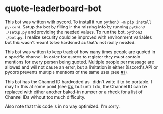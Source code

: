 # quote-leaderboard-bot

This bot was written with pycord. To install it run `python3 -m pip install py-cord`. Setup the bot by filling in the missing info by running `python3 ./setup.py` and providing the needed values. To run the bot, `python3 ./bot.py`. I realize security could be improved with environment variables but this wasn't meant to be hardened as that's not really needed.

This bot was written to keep track of how many times people are quoted in a specific channel. In order for quotes to register they must contain mentions for every person being quoted. Multiple people per message are allowed and will not cause an error, but a limitation in either Discord's API or pycord prevents multiple mentions of the same user (see [#1](https://github.com/bobbyl140/quote-leaderboard-bot/pull/1)).

This bot has the Channel ID hardcoded as I didn't write it to be portable. I may fix this at some point (see [#4](https://github.com/bobbyl140/quote-leaderboard-bot/issues/4), but until I do, the Channel ID can be replaced with either another baked-in number or a check for a list of Channel IDs without too much difficulty.

Also note that this code is in no way optimized. I'm sorry.
